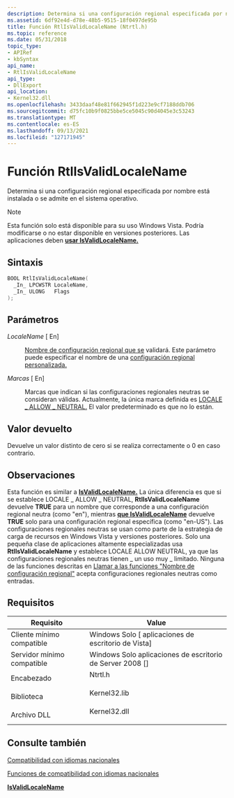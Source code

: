 ```yaml
---
description: Determina si una configuración regional especificada por nombre está instalada o se admite en el sistema operativo.
ms.assetid: 6df92e4d-d78e-48b5-9515-18f0497de95b
title: Función RtlIsValidLocaleName (Ntrtl.h)
ms.topic: reference
ms.date: 05/31/2018
topic_type:
- APIRef
- kbSyntax
api_name:
- RtlIsValidLocaleName
api_type:
- DllExport
api_location:
- Kernel32.dll
ms.openlocfilehash: 3433daaf48e81f662945f1d223e9cf7188ddb706
ms.sourcegitcommit: d75fc10b9f0825bbe5ce5045c90d4045e3c53243
ms.translationtype: MT
ms.contentlocale: es-ES
ms.lasthandoff: 09/13/2021
ms.locfileid: "127171945"
---
```

# <a name="rtlisvalidlocalename-function"></a>Función RtlIsValidLocaleName

Determina si una configuración regional especificada por nombre está instalada o se admite en el sistema operativo.

> [!Note]  
> Esta función solo está disponible para su uso Windows Vista. Podría modificarse o no estar disponible en versiones posteriores. Las aplicaciones deben [**usar IsValidLocaleName.**](/windows/desktop/api/Winnls/nf-winnls-isvalidlocalename)

 

## <a name="syntax"></a>Sintaxis


```C++
BOOL RtlIsValidLocaleName(
  _In_ LPCWSTR LocaleName,
  _In_ ULONG   Flags
);
```



## <a name="parameters"></a>Parámetros

<dl> <dt>

*LocaleName* \[ En\]
</dt> <dd>

[Nombre de configuración regional que se](locale-names.md) validará. Este parámetro puede especificar el nombre de una [configuración regional personalizada.](custom-locales.md)

</dd> <dt>

*Marcas* \[ En\]
</dt> <dd>

Marcas que indican si las configuraciones regionales neutras se consideran válidas. Actualmente, la única marca definida es [LOCALE \_ ALLOW \_ NEUTRAL.](locale-allow-neutral.md) El valor predeterminado es que no lo están.

</dd> </dl>

## <a name="return-value"></a>Valor devuelto

Devuelve un valor distinto de cero si se realiza correctamente o 0 en caso contrario.

## <a name="remarks"></a>Observaciones

Esta función es similar a [**IsValidLocaleName.**](/windows/desktop/api/Winnls/nf-winnls-isvalidlocalename) La única diferencia es que si se establece LOCALE \_ ALLOW \_ NEUTRAL, **RtlIsValidLocaleName** devuelve **TRUE** para un nombre que corresponde a una configuración regional neutra (como "en"), mientras [**que IsValidLocaleName**](/windows/desktop/api/Winnls/nf-winnls-isvalidlocalename) devuelve **TRUE** solo para una configuración regional específica (como "en-US"). Las configuraciones regionales neutras se usan como parte de la estrategia de carga de recursos en Windows Vista y versiones posteriores. Solo una pequeña clase de aplicaciones altamente especializadas usa **RtlIsValidLocaleName** y establece LOCALE ALLOW NEUTRAL, ya que las configuraciones regionales neutras tienen \_ un uso muy \_ limitado. Ninguna de las funciones descritas en [Llamar a las funciones "Nombre de configuración regional"](calling-the--locale-name--functions.md) acepta configuraciones regionales neutras como entradas.

## <a name="requirements"></a>Requisitos



| Requisito | Value |
|-------------------------------------|-----------------------------------------------------------------------------------------|
| Cliente mínimo compatible<br/> | Windows Solo \[ aplicaciones de escritorio de Vista\]<br/>                                          |
| Servidor mínimo compatible<br/> | Windows Solo aplicaciones de escritorio de Server 2008 \[\]<br/>                                    |
| Encabezado<br/>                   | <dl> <dt>Ntrtl.h</dt> </dl>      |
| Biblioteca<br/>                  | <dl> <dt>Kernel32.lib</dt> </dl> |
| Archivo DLL<br/>                      | <dl> <dt>Kernel32.dll</dt> </dl> |



## <a name="see-also"></a>Consulte también

<dl> <dt>

[Compatibilidad con idiomas nacionales](national-language-support.md)
</dt> <dt>

[Funciones de compatibilidad con idiomas nacionales](national-language-support-functions.md)
</dt> <dt>

[**IsValidLocaleName**](/windows/desktop/api/Winnls/nf-winnls-isvalidlocalename)
</dt> </dl>

 

 




